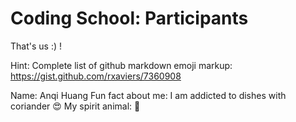 # Coding School: Participants

That's us :) !

Hint: Complete list of github markdown emoji markup: https://gist.github.com/rxaviers/7360908

Name: Anqi Huang
Fun fact about me: I am addicted to dishes with coriander :heart_eyes:
My spirit animal: :panda_face: